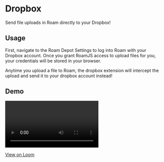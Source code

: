 # Dropbox

Send file uploads in Roam directly to your Dropbox!

## Usage

First, navigate to the Roam Depot Settings to log into Roam with your Dropbox account. Once you grant RoamJS access to upload files for you, your credentials will be stored in your browser.

Anytime you upload a file to Roam, the dropbox extension will intercept the upload and send it to your dropbox account instead!

## Demo

<video src="https://roamjs.com/loom/d13ece9f31474b1ab02d0109b3101fe0.mp4" controls="controls"></video>

[View on Loom](https://www.loom.com/share/d13ece9f31474b1ab02d0109b3101fe0)
